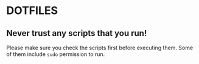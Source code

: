 # DOTFILES

## Never trust any scripts that you run!

Please make sure you check the scripts first before executing them. Some of them include `sudo` permission to run.
